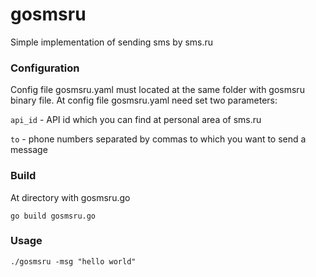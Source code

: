 # gosmsru
Simple implementation of sending sms by sms.ru

### Configuration

Config file gosmsru.yaml must located at the same folder with gosmsru binary file.
At config file gosmsru.yaml need set two parameters: 

`api_id` - API id which you can find at personal area of sms.ru

`to` - phone numbers separated by commas to which you want to send a message

### Build

At directory with gosmsru.go 

```
go build gosmsru.go
```

### Usage

```
./gosmsru -msg "hello world"
```


